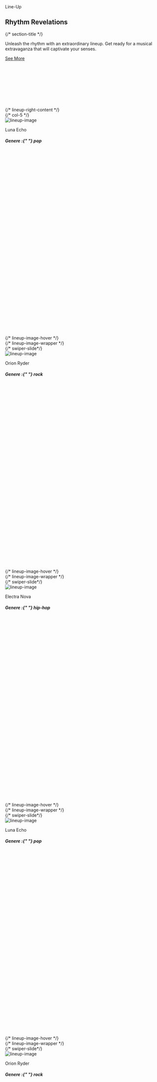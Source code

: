 <section
          id="line-up"
          className="lineup-section lineup-2 subscription-2 pt-40 pb-100 pt-lg-120 pb-lg-150 mb-20"
        >
          <div className="container">
            <div className="row gx-60 gx-xxl-80 gy-30 align-items-center">
              <div className="col-lg-4">
                <div className="lineup-right-content mt-3 mt-lg-0">
                  <div className="section-title mb-4 mb-lg-30 mb-xxl-40">
                    <span className="fs-3 straight-line-wrapper fw-semibold position-relative">
                      <span className="straight-line" />
                      Line-Up
                    </span>
                    <h2 className="title display-3 fw-extra-bold d-flex flex-column">
                      <span className="mb-n2 text-opacity">Rhythm</span>
                      <span className="sub-title fw-extra-bold text-primary">
                        Revelations
                      </span>
                    </h2>
                  </div>
                  {/* section-title */}
                  <p className="custom-jakarta custom-font-style-2 mb-4 mb-lg-30">
                    Unleash the rhythm with an extraordinary lineup. Get ready
                    for a musical extravaganza that will captivate your senses.
                  </p>
                  <div className="py-2 pb-lg-0 pt-lg-3">
                    <a
                      href="#"
                      className="download-link d-flex align-items-center gap-30"
                      aria-label="buttons"
                    >
                      See More
                      <span className="ticket-arrow arrow-up-right">
                        <svg width={32} height={32}>
                          <use xlinkHref="#arrow-up-right" />
                        </svg>
                      </span>
                    </a>
                  </div>
                </div>
                {/* lineup-right-content */}
              </div>
              {/* col-5 */}
              <div className="col-lg-8">
                <div className="swiper-custom-progress position-relative">
                  <div className="swiper lineup-swiper">
                    <div className="swiper-wrapper">
                      <div className="swiper-slide">
                        <div className="lineup-image-wrapper position-relative">
                          <div className="lineup-image">
                            <img
                              src="assets/images/home-1/lineup-image-4.jpg"
                              className="img-fluid"
                              alt="lineup-image"
                            />
                          </div>
                          <div className="lineup-image-hover">
                            <p className="author-name">Luna Echo</p>
                            <div className="line-up-hover-content">
                              <h5 className="fw-medium mb-20">
                                Genere :{" "}
                                <span className="text-uppercase">pop</span>
                              </h5>
                              <div className="line-up-icons d-flex align-items-center gap-3 gap-lg-20">
                                <a
                                  href="#"
                                  className="facebook-icon"
                                  aria-label="facebook"
                                >
                                  <svg width={20} height={20}>
                                    <use xlinkHref="#facebook-icon" />
                                  </svg>
                                </a>
                                <a
                                  href="#"
                                  className="instagram-icon"
                                  aria-label="instagram"
                                >
                                  <svg width={20} height={20}>
                                    <use xlinkHref="#instagram-icon" />
                                  </svg>
                                </a>
                                <a
                                  href="#"
                                  className="youtube-icon"
                                  aria-label="youtube"
                                >
                                  <svg width={20} height={20}>
                                    <use xlinkHref="#youtube-icon" />
                                  </svg>
                                </a>
                                <a
                                  href="#"
                                  className="spotify-icon"
                                  aria-label="spotify"
                                >
                                  <svg width={20} height={20}>
                                    <use xlinkHref="#spotify-icon" />
                                  </svg>
                                </a>
                              </div>
                            </div>
                          </div>
                          {/* lineup-image-hover */}
                        </div>
                        {/* lineup-image-wrapper */}
                      </div>
                      {/* swiper-slide*/}
                      <div className="swiper-slide">
                        <div className="lineup-image-wrapper position-relative">
                          <div className="lineup-image">
                            <img
                              src="assets/images/home-1/lineup-image-5.jpg"
                              className="img-fluid"
                              alt="lineup-image"
                            />
                          </div>
                          <div className="lineup-image-hover">
                            <p className="author-name">Orion Ryder</p>
                            <div className="line-up-hover-content">
                              <h5 className="fw-medium mb-20">
                                Genere :{" "}
                                <span className="text-uppercase">rock</span>
                              </h5>
                              <div className="line-up-icons d-flex align-items-center gap-3 gap-lg-20">
                                <a
                                  href="#"
                                  className="facebook-icon"
                                  aria-label="facebook"
                                >
                                  <svg width={20} height={20}>
                                    <use xlinkHref="#facebook-icon" />
                                  </svg>
                                </a>
                                <a
                                  href="#"
                                  className="instagram-icon"
                                  aria-label="instagram"
                                >
                                  <svg width={20} height={20}>
                                    <use xlinkHref="#instagram-icon" />
                                  </svg>
                                </a>
                                <a
                                  href="#"
                                  className="youtube-icon"
                                  aria-label="youtube"
                                >
                                  <svg width={20} height={20}>
                                    <use xlinkHref="#youtube-icon" />
                                  </svg>
                                </a>
                                <a
                                  href="#"
                                  className="spotify-icon"
                                  aria-label="spotify"
                                >
                                  <svg width={20} height={20}>
                                    <use xlinkHref="#spotify-icon" />
                                  </svg>
                                </a>
                              </div>
                            </div>
                          </div>
                          {/* lineup-image-hover */}
                        </div>
                        {/* lineup-image-wrapper */}
                      </div>
                      {/* swiper-slide*/}
                      <div className="swiper-slide">
                        <div className="lineup-image-wrapper position-relative">
                          <div className="lineup-image">
                            <img
                              src="assets/images/home-1/lineup-image-6.jpg"
                              className="img-fluid"
                              alt="lineup-image"
                            />
                          </div>
                          <div className="lineup-image-hover">
                            <p className="author-name">Electra Nova</p>
                            <div className="line-up-hover-content">
                              <h5 className="fw-medium mb-20">
                                Genere :{" "}
                                <span className="text-uppercase">hip-hop</span>
                              </h5>
                              <div className="line-up-icons d-flex align-items-center gap-3 gap-lg-20">
                                <a
                                  href="#"
                                  className="facebook-icon"
                                  aria-label="facebook"
                                >
                                  <svg width={20} height={20}>
                                    <use xlinkHref="#facebook-icon" />
                                  </svg>
                                </a>
                                <a
                                  href="#"
                                  className="instagram-icon"
                                  aria-label="instagram"
                                >
                                  <svg width={20} height={20}>
                                    <use xlinkHref="#instagram-icon" />
                                  </svg>
                                </a>
                                <a
                                  href="#"
                                  className="youtube-icon"
                                  aria-label="youtube"
                                >
                                  <svg width={20} height={20}>
                                    <use xlinkHref="#youtube-icon" />
                                  </svg>
                                </a>
                                <a
                                  href="#"
                                  className="spotify-icon"
                                  aria-label="spotify"
                                >
                                  <svg width={20} height={20}>
                                    <use xlinkHref="#spotify-icon" />
                                  </svg>
                                </a>
                              </div>
                            </div>
                          </div>
                          {/* lineup-image-hover */}
                        </div>
                        {/* lineup-image-wrapper */}
                      </div>
                      {/* swiper-slide*/}
                      <div className="swiper-slide">
                        <div className="lineup-image-wrapper position-relative">
                          <div className="lineup-image">
                            <img
                              src="assets/images/home-1/lineup-image-4.jpg"
                              className="img-fluid"
                              alt="lineup-image"
                            />
                          </div>
                          <div className="lineup-image-hover">
                            <p className="author-name">Luna Echo</p>
                            <div className="line-up-hover-content">
                              <h5 className="fw-medium mb-20">
                                Genere :{" "}
                                <span className="text-uppercase">pop</span>
                              </h5>
                              <div className="line-up-icons d-flex align-items-center gap-3 gap-lg-20">
                                <a
                                  href="#"
                                  className="facebook-icon"
                                  aria-label="facebook"
                                >
                                  <svg width={20} height={20}>
                                    <use xlinkHref="#facebook-icon" />
                                  </svg>
                                </a>
                                <a
                                  href="#"
                                  className="instagram-icon"
                                  aria-label="instagram"
                                >
                                  <svg width={20} height={20}>
                                    <use xlinkHref="#instagram-icon" />
                                  </svg>
                                </a>
                                <a
                                  href="#"
                                  className="youtube-icon"
                                  aria-label="youtube"
                                >
                                  <svg width={20} height={20}>
                                    <use xlinkHref="#youtube-icon" />
                                  </svg>
                                </a>
                                <a
                                  href="#"
                                  className="spotify-icon"
                                  aria-label="spotify"
                                >
                                  <svg width={20} height={20}>
                                    <use xlinkHref="#spotify-icon" />
                                  </svg>
                                </a>
                              </div>
                            </div>
                          </div>
                          {/* lineup-image-hover */}
                        </div>
                        {/* lineup-image-wrapper */}
                      </div>
                      {/* swiper-slide*/}
                      <div className="swiper-slide">
                        <div className="lineup-image-wrapper position-relative">
                          <div className="lineup-image">
                            <img
                              src="assets/images/home-1/lineup-image-5.jpg"
                              className="img-fluid"
                              alt="lineup-image"
                            />
                          </div>
                          <div className="lineup-image-hover">
                            <p className="author-name">Orion Ryder</p>
                            <div className="line-up-hover-content">
                              <h5 className="fw-medium mb-20">
                                Genere :{" "}
                                <span className="text-uppercase">rock</span>
                              </h5>
                              <div className="line-up-icons d-flex align-items-center gap-3 gap-lg-20">
                                <a
                                  href="#"
                                  className="facebook-icon"
                                  aria-label="facebook"
                                >
                                  <svg width={20} height={20}>
                                    <use xlinkHref="#facebook-icon" />
                                  </svg>
                                </a>
                                <a
                                  href="#"
                                  className="instagram-icon"
                                  aria-label="instagram"
                                >
                                  <svg width={20} height={20}>
                                    <use xlinkHref="#instagram-icon" />
                                  </svg>
                                </a>
                                <a
                                  href="#"
                                  className="youtube-icon"
                                  aria-label="youtube"
                                >
                                  <svg width={20} height={20}>
                                    <use xlinkHref="#youtube-icon" />
                                  </svg>
                                </a>
                                <a
                                  href="#"
                                  className="spotify-icon"
                                  aria-label="spotify"
                                >
                                  <svg width={20} height={20}>
                                    <use xlinkHref="#spotify-icon" />
                                  </svg>
                                </a>
                              </div>
                            </div>
                          </div>
                          {/* lineup-image-hover */}
                        </div>
                        {/* lineup-image-wrapper */}
                      </div>
                      {/* swiper-slide*/}
                      <div className="swiper-slide">
                        <div className="lineup-image-wrapper position-relative">
                          <div className="lineup-image">
                            <img
                              src="assets/images/home-1/lineup-image-6.jpg"
                              className="img-fluid"
                              alt="lineup-image"
                            />
                          </div>
                          <div className="lineup-image-hover">
                            <p className="author-name">Electra Nova</p>
                            <div className="line-up-hover-content">
                              <h5 className="fw-medium mb-20">
                                Genere :{" "}
                                <span className="text-uppercase">hio-hop</span>
                              </h5>
                              <div className="line-up-icons d-flex align-items-center gap-3 gap-lg-20">
                                <a
                                  href="#"
                                  className="facebook-icon"
                                  aria-label="facebook"
                                >
                                  <svg width={20} height={20}>
                                    <use xlinkHref="#facebook-icon" />
                                  </svg>
                                </a>
                                <a
                                  href="#"
                                  className="instagram-icon"
                                  aria-label="instagram"
                                >
                                  <svg width={20} height={20}>
                                    <use xlinkHref="#instagram-icon" />
                                  </svg>
                                </a>
                                <a
                                  href="#"
                                  className="youtube-icon"
                                  aria-label="youtube"
                                >
                                  <svg width={20} height={20}>
                                    <use xlinkHref="#youtube-icon" />
                                  </svg>
                                </a>
                                <a
                                  href="#"
                                  className="spotify-icon"
                                  aria-label="spotify"
                                >
                                  <svg width={20} height={20}>
                                    <use xlinkHref="#spotify-icon" />
                                  </svg>
                                </a>
                              </div>
                            </div>
                          </div>
                          {/* lineup-image-hover */}
                        </div>
                        {/* lineup-image-wrapper */}
                      </div>
                      {/* swiper-slide*/}
                    </div>
                    {/* swiper-wrapper */}
                  </div>
                  {/* swiper */}
                  <div className="lineup-swiper-pagination" />
                  <div className="swiper-button-progress">
                    <div className="swiper-button-next">
                      <span className="chevron-right-icon">
                        <svg width={12} height={14}>
                          <use xlinkHref="#chevron-right-icon" />
                        </svg>
                      </span>
                    </div>
                    <div className="swiper-button-prev">
                      <span className="chevron-left-icon">
                        <svg width={12} height={14}>
                          <use xlinkHref="#chevron-left-icon" />
                        </svg>
                      </span>
                    </div>
                  </div>
                  <div className="ellipse-image-5">
                    <img
                      src="assets/images/ellipse-5.png"
                      className="img-fluid"
                      alt="img"
                    />
                  </div>
                </div>
              </div>
              {/* col-7 */}
            </div>
            {/* row */}
          </div>
          {/* container */}
        </section>





        <section
          id="line-up"
          className="lineup-section lineup-2 subscription-2 pt-40 pb-100 pt-lg-120 pb-lg-150 mb-20"
        >
          <div className="container" id ="Speakers"> 
            <div className="row gx-60 gx-xxl-80 gy-30 align-items-center">
              <div className="col-lg-4">
                <div className="lineup-right-content mt-3 mt-lg-0">
                  <div className="section-title mb-4 mb-lg-30 mb-xxl-40">
                    <span className="fs-3 straight-line-wrapper fw-semibold position-relative">
                      <span className="straight-line" />
                      Team
                    </span>
                    <h2 className="title display-3 fw-extra-bold d-flex flex-column">
                      <span className="mb-n2 text-opacity">Meet The </span>
                      <span className="sub-title fw-extra-bold text-primary">
                        Speakers
                      </span>
                    </h2>
                  </div>
                  {/* section-title */}
                  <p className="custom-jakarta custom-font-style-2 mb-4 mb-lg-30">
                    Lorem Ipsum is simply dummy text of the printing and
                    typesetting industry. Lorem Ipsum has been the industry's
                    standard dummy text ever since the 1500s, .
                  </p>
                  <div className="py-2 pb-lg-0 pt-lg-3">
                    <a
                      href="#"
                      className="download-link d-flex align-items-center gap-30"
                      aria-label="buttons"
                    >
                      See More
                      <span className="ticket-arrow arrow-up-right">
                        <svg width={32} height={32}>
                          <use xlinkHref="#arrow-up-right" />
                        </svg>
                      </span>
                    </a>
                  </div>
                </div>
                {/* lineup-right-content */}
              </div>
              {/* col-5 */}
              <div className="col-lg-8">
                <div className="swiper-custom-progress position-relative">
                  <div className="swiper lineup-swiper">
                    <div className="swiper-wrapper">
                      <div className="swiper-slide">
                        <div className="lineup-image-wrapper position-relative">
                          <div className="lineup-image">
                            <img
                              src="assets/images/pic.png"
                              className="img-fluid"
                              alt="lineup-image"
                            />
                          </div>
                          <div className="lineup-image-hover">
                            <p className="author-name">Lorem Ipsum</p>
                            <div className="line-up-hover-content">
                              <h5 className="fw-medium mb-20">
                                Lorem Ipsum :{" "}
                                <span className>
                                  Lorem Ipsum is simply dummy text of the
                                  printing and typesetting industry.{" "}
                                </span>
                              </h5>
                              {/* <div className="line-up-icons d-flex align-items-center gap-3 gap-lg-20">
                                <a
                                  href="#"
                                  className="facebook-icon"
                                  aria-label="facebook"
                                >
                                  <svg width={20} height={20}>
                                    <use xlinkHref="#facebook-icon" />
                                  </svg>
                                </a>
                                <a
                                  href="#"
                                  className="instagram-icon"
                                  aria-label="instagram"
                                >
                                  <svg width={20} height={20}>
                                    <use xlinkHref="#instagram-icon" />
                                  </svg>
                                </a>
                                <a
                                  href="#"
                                  className="youtube-icon"
                                  aria-label="youtube"
                                >
                                  <svg width={20} height={20}>
                                    <use xlinkHref="#youtube-icon" />
                                  </svg>
                                </a>
                                {/* <a
                                  href="#"
                                  className="spotify-icon"
                                  aria-label="spotify"
                                >
                                  <svg width={20} height={20}>
                                    <use xlinkHref="#spotify-icon" />
                                  </svg>
                                </a> */}
                              {/* </div>  */}
                            </div>
                          </div>
                          {/* lineup-image-hover */}
                        </div>
                        {/* lineup-image-wrapper */}
                      </div>
                      {/* swiper-slide*/}
                      <div className="swiper-slide">
                        <div className="lineup-image-wrapper position-relative">
                          <div className="lineup-image">
                            <img
                              src="assets/images/pic.png"
                              className="img-fluid"
                              alt="lineup-image"
                            />
                          </div>
                          <div className="lineup-image-hover">
                            <p className="author-name">Lorem Ipsum</p>
                            <div className="line-up-hover-content">
                              <h5 className="fw-medium mb-20">
                                Genere :{" "}
                                <span className>
                                  Lorem Ipsum is simply dummy text of the
                                  printing and typesetting industry.{" "}
                                </span>
                                {/* <span className="text-uppercase">Lorem Ipsum</span> */}
                              </h5>
                            </div>
                          </div>
                          {/* lineup-image-hover */}
                        </div>
                        {/* lineup-image-wrapper */}
                      </div>
                      {/* swiper-slide*/}
                      <div className="swiper-slide">
                        <div className="lineup-image-wrapper position-relative">
                          <div className="lineup-image">
                            <img
                              src="assets/images/pic.png"
                              className="img-fluid"
                              alt="lineup-image"
                            />
                          </div>
                          <div className="lineup-image-hover">
                            <p className="author-name">Lorem Ipsum</p>
                            <div className="line-up-hover-content">
                              <h5 className="fw-medium mb-20">
                                Genere :{" "}
                                <span className>
                                  Lorem Ipsum is simply dummy text of the
                                  printing and typesetting industry.{" "}
                                </span>
                              </h5>
                            </div>
                          </div>
                          {/* lineup-image-hover */}
                        </div>
                        {/* lineup-image-wrapper */}
                      </div>
                      {/* swiper-slide*/}
                      <div className="swiper-slide">
                        <div className="lineup-image-wrapper position-relative">
                          <div className="lineup-image">
                            <img
                              src="assets/images/pic.png"
                              className="img-fluid"
                              alt="lineup-image"
                            />
                          </div>
                          <div className="lineup-image-hover">
                            <p className="author-name">Lorem Ipsum</p>
                            <div className="line-up-hover-content">
                              <h5 className="fw-medium mb-20">
                                Genere :{" "}
                                <span className>
                                  Lorem Ipsum is simply dummy text of the
                                  printing and typesetting industry.{" "}
                                </span>
                              </h5>
                            </div>
                          </div>
                          {/* lineup-image-hover */}
                        </div>
                        {/* lineup-image-wrapper */}
                      </div>
                      {/* swiper-slide*/}
                      <div className="swiper-slide">
                        <div className="lineup-image-wrapper position-relative">
                          <div className="lineup-image">
                            <img
                              src="assets/images/pic.png"
                              className="img-fluid"
                              alt="lineup-image"
                            />
                          </div>
                          <div className="lineup-image-hover">
                            <p className="author-name">Lorem Ipsum</p>
                            <div className="line-up-hover-content">
                              <h5 className="fw-medium mb-20">
                                Genere :{" "}
                                <span className>
                                  Lorem Ipsum is simply dummy text of the
                                  printing and typesetting industry.{" "}
                                </span>
                              </h5>
                            </div>
                          </div>
                          {/* lineup-image-hover */}
                        </div>
                        {/* lineup-image-wrapper */}
                      </div>
                      {/* swiper-slide*/}
                      <div className="swiper-slide">
                        <div className="lineup-image-wrapper position-relative">
                          <div className="lineup-image">
                            <img
                              src="assets/images/pic.png"
                              className="img-fluid"
                              alt="lineup-image"
                            />
                          </div>
                          <div className="lineup-image-hover">
                            <p className="author-name">Lorem Ipsum</p>
                            <div className="line-up-hover-content">
                              <h5 className="fw-medium mb-20">
                                Genere :{" "}
                                <span className="text-uppercase">
                                  Lorem Ipsum
                                </span>
                              </h5>
                              <div className="line-up-icons d-flex align-items-center gap-3 gap-lg-20">
                                <a
                                  href="#"
                                  className="facebook-icon"
                                  aria-label="facebook"
                                >
                                  <svg width={20} height={20}>
                                    <use xlinkHref="#facebook-icon" />
                                  </svg>
                                </a>
                                <a
                                  href="#"
                                  className="instagram-icon"
                                  aria-label="instagram"
                                >
                                  <svg width={20} height={20}>
                                    <use xlinkHref="#instagram-icon" />
                                  </svg>
                                </a>
                                <a
                                  href="#"
                                  className="youtube-icon"
                                  aria-label="youtube"
                                >
                                  <svg width={20} height={20}>
                                    <use xlinkHref="#youtube-icon" />
                                  </svg>
                                </a>
                                {/* <a
                                  href="#"
                                  className="spotify-icon"
                                  aria-label="spotify"
                                >
                                  <svg width={20} height={20}>
                                    <use xlinkHref="#spotify-icon" />
                                  </svg>
                                </a> */}
                              </div>
                            </div>
                          </div>
                          {/* lineup-image-hover */}
                        </div>
                        {/* lineup-image-wrapper */}
                      </div>
                      {/* swiper-slide*/}
                    </div>
                    {/* swiper-wrapper */}
                  </div>
                  {/* swiper */}
                  <div className="lineup-swiper-pagination" />
                  <div className="swiper-button-progress">
                    <div className="swiper-button-next">
                      <span className="chevron-right-icon">
                        <svg width={12} height={14}>
                          <use xlinkHref="#chevron-right-icon" />
                        </svg>
                      </span>
                    </div>
                    <div className="swiper-button-prev">
                      <span className="chevron-left-icon">
                        <svg width={12} height={14}>
                          <use xlinkHref="#chevron-left-icon" />
                        </svg>
                      </span>
                    </div>
                  </div>
                  <div className="ellipse-image-5">
                    <img
                      src="assets/images/ellipse-5.png"
                      className="img-fluid"
                      alt="img"
                    />
                  </div>
                </div>
              </div>
              {/* col-7 */}
            </div>
            {/* row */}
          </div>
          {/* container */}
        </section>
